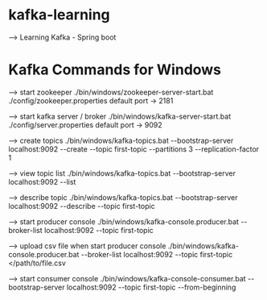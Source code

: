 # kafka-learning
--> Learning Kafka - Spring boot

# Kafka Commands for Windows

--> start zookeeper
 ./bin/windows/zookeeper-server-start.bat ./config/zookeeper.properties
 default port -> 2181

--> start kafka server / broker 
 ./bin/windows/kafka-server-start.bat ./config/server.properties
 default port -> 9092
 
--> create topics
 ./bin/windows/kafka-topics.bat --bootstrap-server localhost:9092 --create --topic first-topic --partitions 3 --replication-factor 1
 
--> view topic list
 ./bin/windows/kafka-topics.bat --bootstrap-server localhost:9092 --list
 
--> describe topic
 ./bin/windows/kafka-topics.bat --bootstrap-server localhost:9092 --describe --topic first-topic
 
--> start producer console
 ./bin/windows/kafka-console.producer.bat --broker-list localhost:9092 --topic first-topic
 
--> upload csv file when start producer console
 ./bin/windows/kafka-console.producer.bat --broker-list localhost:9092 --topic first-topic </path/to/file.csv
 
--> start consumer console
 ./bin/windows/kafka-console-consumer.bat --bootstrap-server localhost:9092 --topic first-topic --from-beginning


